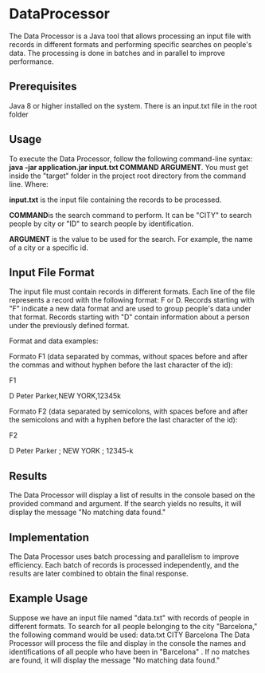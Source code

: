 # DataProcessor
The Data Processor is a Java tool that allows processing an input file with records in different formats and performing specific searches on people's data. 
The processing is done in batches and in parallel to improve performance.

## Prerequisites
Java 8 or higher installed on the system.
There is an input.txt file in the root folder

## Usage
To execute the Data Processor, follow the following command-line syntax:
**java -jar application.jar input.txt COMMAND ARGUMENT**. You must get inside the "target" folder in the project root directory from the command line.
Where:

**input.txt** is the input file containing the records to be processed.  

**COMMAND**is the search command to perform. It can be "CITY" to search people by city or "ID" to search people by identification.  

**ARGUMENT** is the value to be used for the search. For example, the name of a city or a specific id.

## Input File Format
The input file must contain records in different formats. Each line of the file represents a record with the following format: F or D. 
Records starting with "F" indicate a new data format and are used to group people's data under that format.
Records starting with "D" contain information about a person under the previously defined format.

Format and data examples:

Formato F1 (data separated by commas, without spaces before and after the commas and without hyphen before the last character of the id):

F1

D Peter Parker,NEW YORK,12345k

Formato F2 (data separated by semicolons, with spaces before and after the semicolons and with a hyphen before the last character of the id):

F2

D Peter Parker ; NEW YORK ; 12345-k

## Results
The Data Processor will display a list of results in the console based on the provided command and argument. 
If the search yields no results, it will display the message "No matching data found."

## Implementation
The Data Processor uses batch processing and parallelism to improve efficiency. 
Each batch of records is processed independently, and the results are later combined to obtain the final response.

## Example Usage
Suppose we have an input file named "data.txt" with records of people in different formats. 
To search for all people belonging to the city "Barcelona," the following command would be used:
data.txt
CITY
Barcelona
The Data Processor will process the file and display in the console the names and identifications of all people who have been in "Barcelona" . 
If no matches are found, it will display the message "No matching data found."
